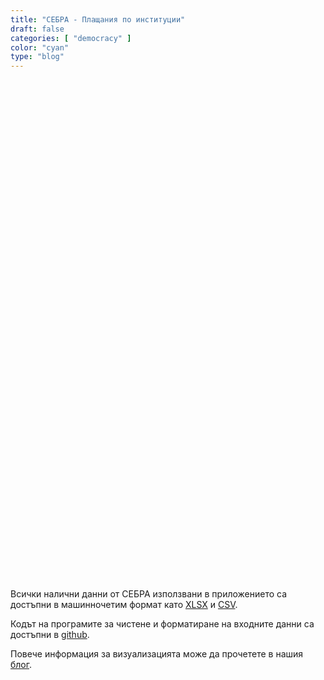 ```yaml
---
title: "СЕБРА - Плащания по институции"
draft: false
categories: [ "democracy" ]
color: "cyan"
type: "blog"
---
```

<body onload="initViz();">
    <div id="vizContainer" style="width:100%; min-width: 600px; height:800px;" class="mx-auto"></div>
    <div class="mt-5">
        <p>
            Всички налични данни от СЕБРА използвани в приложението са достъпни в машинночетим формат като
            <a href="https://docs.google.com/spreadsheets/d/1VoB4dIH2Y2x2O-eH0ivNmBUYCcT-1NR6T5h8eWkE33Y/export?format=xlsx" target="_blank">XLSX</a>
            и <a href="https://docs.google.com/spreadsheets/d/1VoB4dIH2Y2x2O-eH0ivNmBUYCcT-1NR6T5h8eWkE33Y/gviz/tq?tqx=out:csv&gid=1639699984" target="_blank">CSV</a>.
        </p>
        <p>
            Кодът на програмите за чистене и форматиране на входните данни са достъпни в <a href="https://github.com/data-for-good-bg/sebra-scrape">github</a>.
        </p>
        <p>
            Повече информация за визуализацията може да прочетете в нашия <a href="https://data-for-good.bg/blog/sebra-visualization-bg">блог</a>.
        </p>
    </div>
    <script type="text/javascript" src="https://public.tableau.com/javascripts/api/tableau-2.min.js"></script>
    <script type="text/javascript">
        function initViz() {
            var containerDiv = document.getElementById("vizContainer"),
                url = "https://public.tableau.com/views/SEBRAdashboard/Story",
                options = {
                    hideTabs: true,
                    onFirstInteractive: function () {
                        console.log("Run this code when the viz has finished loading.");
                    }
                };
            var viz = new tableau.Viz(containerDiv, url, options);
            // Create a viz object and embed it in the container div.
        }</script>
</body>
